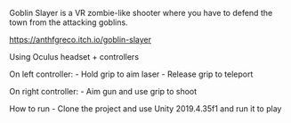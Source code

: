 Goblin Slayer is a VR zombie-like shooter where you have to defend the town from the attacking goblins.

https://anthfgreco.itch.io/goblin-slayer

Using Oculus headset + controllers

On left controller:
	- Hold grip to aim laser
	- Release grip to teleport

On right controller:
	- Aim gun and use grip to shoot

How to run
	- Clone the project and use Unity 2019.4.35f1 and run it to play